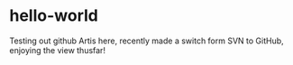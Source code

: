# hello-world
Testing out github
Artis here, recently made a switch form SVN to GitHub, enjoying the view thusfar!
